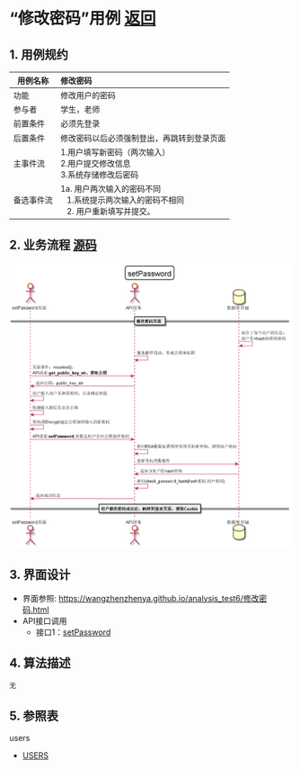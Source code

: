 ﻿<!-- markdownlint-disable MD033-->
<!-- 禁止MD033类型的警告 https://www.npmjs.com/package/markdownlint -->

# “修改密码”用例 [返回](../README.md)
## 1. 用例规约

|用例名称|修改密码|
|-------|:-------------|
|功能|修改用户的密码|
|参与者|学生，老师|
|前置条件|必须先登录|
|后置条件|修改密码以后必须强制登出，再跳转到登录页面|
|主事件流| 1.用户填写新密码（两次输入） <br/> 2.用户提交修改信息 <br/>3.系统存储修改后密码|
|备选事件流|1a. 用户两次输入的密码不同 <br/>&nbsp;&nbsp; 1.系统提示两次输入的密码不相同  <br/>&nbsp;&nbsp; 2. 用户重新填写并提交。 |

## 2. 业务流程 [源码](../src/修改密码.puml)
![sequence1](../图片/修改密码.png)

## 3. 界面设计
- 界面参照: https://wangzhenzhenya.github.io/analysis_test6/修改密码.html
- API接口调用
    - 接口1：[setPassword](../接口/setPassword.md)

## 4. 算法描述 
    无
## 5. 参照表
users
- [USERS](../数据库设计.md/#USERS)
